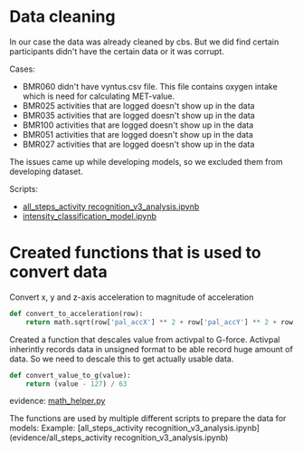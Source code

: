 # Data cleaning
In our case the data was already cleaned by cbs.
But we did find certain participants didn't have the certain data or it was corrupt.

Cases:
- BMR060 didn't have vyntus.csv file. This file contains oxygen intake which is need for calculating MET-value.
- BMR025 activities that are logged doesn't show up in the data
- BMR035 activities that are logged doesn't show up in the data
- BMR100 activities that are logged doesn't show up in the data
- BMR051 activities that are logged doesn't show up in the data
- BMR027 activities that are logged doesn't show up in the data

The issues came up while developing models, so we excluded them from developing dataset.

Scripts:  
 - [all_steps_activity recognition_v3_analysis.ipynb](../../evidence/python_notebook/all_steps_activity_recognition_v3_analysis.ipynb)
 - [intensity_classification_model.ipynb](../../evidence/python_notebook/intensity_classification_model.ipynb)  

# Created functions that is used to convert data

Convert x, y and z-axis acceleration to magnitude of acceleration

```` python
def convert_to_acceleration(row):
    return math.sqrt(row['pal_accX'] ** 2 + row['pal_accY'] ** 2 + row['pal_accZ'] ** 2)
````


Created a function that descales value from activpal to G-force. Activpal inherintly records data in unsigned format to be able record huge amount of data.
So we need to descale this to get actually usable data.

```` python
def convert_value_to_g(value):
    return (value - 127) / 63
````

evidence: [math_helper.py](../../evidence/python_script/math_helper.py)

The functions are used by multiple different scripts to prepare the data for models:
Example: [all_steps_activity recognition_v3_analysis.ipynb](evidence/all_steps_activity recognition_v3_analysis.ipynb)
